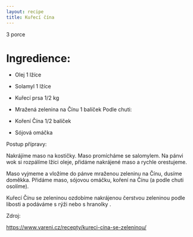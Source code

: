 ```yaml
---
layout: recipe
title: Kuřecí čína
---
```

3 porce


# Ingredience:

- Olej 1 lžíce
- Solamyl 1 lžíce
- Kuřecí prsa 1/2 kg
- Mražená zelenina na Čínu 1 balíček
Podle chuti:

- Koření Čína 1/2 balíček
- Sójová omáčka

Postup přípravy:

Nakrájíme maso na kostičky.
Maso promícháme se salomylem.
Na pánvi wok si rozpálíme lžíci oleje, přidáme nakrájené maso a rychle orestujeme.

Maso vyjmeme a vložíme do pánve mraženou zeleninu na Čínu, dusíme doměkka. Přidáme maso, sójovou omáčku, koření na Čínu (a podle chuti osolíme).

Kuřecí Čínu se zeleninou ozdobíme nakrájenou čerstvou zeleninou podle libosti a podáváme s rýži nebo s hranolky .

Zdroj:

https://www.vareni.cz/recepty/kureci-cina-se-zeleninou/
